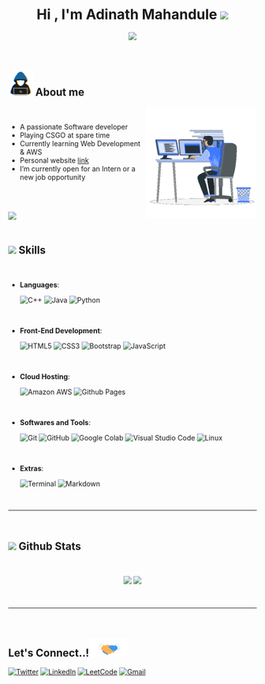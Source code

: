 <h1 align="center"><b>Hi , I'm Adinath Mahandule </b><img src="https://media.giphy.com/media/hvRJCLFzcasrR4ia7z/giphy.gif" width="35"></h1>

<p align="center">
  <a href="https://github.com/DenverCoder1/readme-typing-svg"><img src="https://readme-typing-svg.herokuapp.com?font=Time+New+Roman&color=cyan&size=25&center=true&vCenter=true&width=600&height=100&lines=Software+Developer,;Computer+Science+Student;CSGO+Valorant+Noob,;Active+Learner/Researcher,;Love+to+learn+Read+stuffs..<3"></a>
</p>

<br>

## <picture><img src = "https://github.com/Adinath03/Adinath03/blob/main/Images/about_me.gif?raw=true" width = 50px></picture> **About me**

<picture> <img align="right" src="https://github.com/Adinath03/Adinath03/blob/main/Images/Right_Side.gif?raw=true" width = 225px></picture>

<br>

- A passionate Software developer
- Playing CSGO at spare time
- Currently learning Web Development & AWS
- Personal website [link](https://adinath03.github.io/CSS/)
- I’m currently open for an Intern or a new job opportunity

<br><br>

<img src="https://user-images.githubusercontent.com/73097560/115834477-dbab4500-a447-11eb-908a-139a6edaec5c.gif"><br><br>

## <img src="https://media2.giphy.com/media/QssGEmpkyEOhBCb7e1/giphy.gif?cid=ecf05e47a0n3gi1bfqntqmob8g9aid1oyj2wr3ds3mg700bl&rid=giphy.gif" width ="25"><b> Skills</b>

<br>
<p align="center">

- **Languages**:

  ![C++](https://img.shields.io/badge/C++-%2300599C.svg?style=for-the-badge&logo=c%2B%2B&logoColor=white)
  ![Java](https://img.shields.io/badge/Java-%23ED8B00.svg?style=for-the-badge&logo=java&logoColor=white)
  ![Python](https://img.shields.io/badge/Python-%233776AB.svg?style=for-the-badge&logo=python&logoColor=white)

<br>   
    
- **Front-End Development**:

  ![HTML5](https://img.shields.io/badge/HTML5-%23E34F26.svg?style=for-the-badge&logo=html5&logoColor=white)
  ![CSS3](https://img.shields.io/badge/CSS3-%231572B6.svg?style=for-the-badge&logo=css3&logoColor=white)
  ![Bootstrap](https://img.shields.io/badge/Bootstrap-%23563D7C.svg?style=for-the-badge&logo=bootstrap&logoColor=white)
  ![JavaScript](https://img.shields.io/badge/JavaScript-%23F7DF1E.svg?style=for-the-badge&logo=javascript&logoColor=black)
  
<br>

- **Cloud Hosting**:

  ![Amazon AWS](https://img.shields.io/badge/Amazon%20AWS-%23FF9900.svg?style=for-the-badge&logo=amazon-aws&logoColor=white)
  ![Github Pages](https://img.shields.io/badge/GitHub%20Pages-%23327FC7.svg?style=for-the-badge&logo=github&logoColor=white)

<br>

- **Softwares and Tools**:

  ![Git](https://img.shields.io/badge/git-%23F05033.svg?style=for-the-badge&logo=git&logoColor=white)
  ![GitHub](https://img.shields.io/badge/github-%23121011.svg?style=for-the-badge&logo=github&logoColor=white)
  ![Google Colab](https://img.shields.io/badge/Google%20Colab-%23F9AB00.svg?style=for-the-badge&logo=google-colab&logoColor=white)
  ![Visual Studio Code](https://img.shields.io/badge/Visual%20Studio%20Code-0078d7.svg?style=for-the-badge&logo=visual-studio-code&logoColor=white)
  ![Linux](https://img.shields.io/badge/Linux-FCC624?style=for-the-badge&logo=linux&logoColor=black)

<br>

- **Extras**:

  ![Terminal](https://img.shields.io/badge/Terminal-%23054020?style=for-the-badge&logo=gnu-bash&logoColor=white)
  ![Markdown](https://img.shields.io/badge/markdown-%23000000.svg?style=for-the-badge&logo=markdown&logoColor=white)

</p>
<br>

---

<br>

## <img src="https://media.giphy.com/media/iY8CRBdQXODJSCERIr/giphy.gif" width="35"><b> Github Stats </b>

<br>
<p align="center">
  <img src="https://github-readme-stats.vercel.app/api?username=Adinath03&show_icons=true&theme=radical" width="48%" />
  <img src="https://github-readme-streak-stats.herokuapp.com/?user=Adinath03&theme=vision-friendly-dark&hide_border=false" width="48%" />
</p>

<br>

---

<br>

## <b> Let's Connect..!</b><img src="https://github.com/Adinath03/Adinath03/blob/main/Images/handshake.gif?raw=true" width ="80">

[![Twitter](https://img.shields.io/badge/twitter-%231DA1F2.svg?style=for-the-badge&logo=twitter&logoColor=white)](https://twitter.com/adinath342)
[![LinkedIn](https://img.shields.io/badge/linkedin-%230077B5.svg?style=for-the-badge&logo=linkedin&logoColor=white)](https://www.linkedin.com/in/adinath-mahandule/)
[![LeetCode](https://img.shields.io/badge/LeetCode-%23FFA116.svg?style=for-the-badge&logo=LeetCode&logoColor=black)](https://leetcode.com/Adinarg/)
[![Gmail](https://img.shields.io/badge/-Gmail-D14836?style=for-the-badge&logo=Gmail&logoColor=white&link=mailto:your.email@gmail.com)](mailto:adinathmahandule.07@gmail.com)
